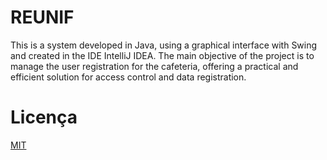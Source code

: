# REUNIF
This is a system developed in Java, using a graphical interface with Swing and created in the IDE IntelliJ IDEA. The main objective of the project is to manage the user registration for the cafeteria, offering a practical and efficient solution for access control and data registration.

# Licença
[MIT](https://github.com/TherryD/REUNIF/blob/main/LICENSE)

